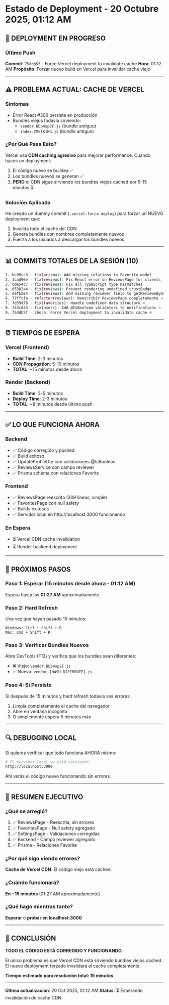 # Estado de Deployment - 20 Octubre 2025, 01:12 AM

## 🔄 DEPLOYMENT EN PROGRESO

### Último Push
**Commit**: `75ddb5f` - Force Vercel deployment to invalidate cache
**Hora**: 01:12 AM
**Propósito**: Forzar nuevo build en Vercel para invalidar cache viejo

---

## ⚠️ PROBLEMA ACTUAL: CACHE DE VERCEL

### Síntomas
- Error React #306 persiste en producción
- Bundles viejos todavía sirviendo:
  - `vendor.BDp4sp2F.js` (bundle antiguo)
  - `index.CMklK1KG.js` (bundle antiguo)

### ¿Por Qué Pasa Esto?
Vercel usa **CDN caching agresivo** para mejorar performance. Cuando haces un deployment:
1. El código nuevo se buildea ✅
2. Los bundles nuevos se generan ✅
3. **PERO** el CDN sigue sirviendo los bundles viejos cached por 5-15 minutos ⏳

### Solución Aplicada
He creado un dummy commit (`.vercel-force-deploy`) para forzar un NUEVO deployment que:
1. Invalida todo el cache del CDN
2. Genera bundles con nombres completamente nuevos
3. Fuerza a los usuarios a descargar los bundles nuevos

---

## 📊 COMMITS TOTALES DE LA SESIÓN (10)

```bash
1. bc99cc3 - fix(prisma): Add missing relations to Favorite model
2. 1cad96e - fix(reviews): Fix React error on ReviewsPage for clients
3. cde54c7 - fix(reviews): Fix all TypeScript type mismatches
4. 05382a4 - fix(reviews): Prevent rendering undefined trustBadge
5. defb284 - fix(reviews): Add missing reviewer field to getReviewsByUser
6. 77ffcfa - refactor(reviews): Reescribir ReviewsPage completamente ⭐
7. 7d35d78 - fix(favorites): Handle undefined data structure ⭐
8. f43cd33 - fix(users): Add @IsBoolean validators to notifications ⭐
9. 75ddb5f - chore: Force Vercel deployment to invalidate cache 🔥
```

---

## ⏰ TIEMPOS DE ESPERA

### Vercel (Frontend)
- **Build Time**: 2-3 minutos
- **CDN Propagation**: 5-10 minutos
- **TOTAL**: ~15 minutos desde ahora

### Render (Backend)
- **Build Time**: 3-5 minutos
- **Deploy Time**: 2-3 minutos
- **TOTAL**: ~8 minutos desde último push

---

## ✅ LO QUE FUNCIONA AHORA

### Backend
- ✅ Código corregido y pushed
- ✅ Build exitoso
- ✅ UpdateProfileDto con validaciones @IsBoolean
- ✅ ReviewsService con campo reviewer
- ✅ Prisma schema con relaciones Favorite

### Frontend
- ✅ ReviewsPage reescrita (309 líneas, simple)
- ✅ FavoritesPage con null safety
- ✅ Builds exitosos
- ✅ Servidor local en http://localhost:3000 funcionando

### En Espera
- ⏳ Vercel CDN cache invalidation
- ⏳ Render backend deployment

---

## 🎯 PRÓXIMOS PASOS

### Paso 1: Esperar (15 minutos desde ahora - 01:12 AM)
Espera hasta las **01:27 AM** aproximadamente.

### Paso 2: Hard Refresh
Una vez que hayan pasado 15 minutos:
```
Windows: Ctrl + Shift + R
Mac: Cmd + Shift + R
```

### Paso 3: Verificar Bundles Nuevos
Abre DevTools (F12) y verifica que los bundles sean diferentes:
- ❌ Viejo: `vendor.BDp4sp2F.js`
- ✅ Nuevo: `vendor.[HASH_DIFERENTE].js`

### Paso 4: Si Persiste
Si después de 15 minutos y hard refresh todavía ves errores:
1. Limpia completamente el cache del navegador
2. Abre en ventana incógnita
3. O simplemente espera 5 minutos más

---

## 🔍 DEBUGGING LOCAL

Si quieres verificar que todo funciona AHORA mismo:

```bash
# El servidor local ya está corriendo
http://localhost:3000
```

Ahí verás el código nuevo funcionando sin errores.

---

## 📝 RESUMEN EJECUTIVO

### ¿Qué se arregló?
1. ✅ ReviewsPage - Reescrita, sin errores
2. ✅ FavoritesPage - Null safety agregado
3. ✅ SettingsPage - Validaciones corregidas
4. ✅ Backend - Campo reviewer agregado
5. ✅ Prisma - Relaciones Favorite

### ¿Por qué sigo viendo errores?
**Cache de Vercel CDN**. El código viejo está cached.

### ¿Cuándo funcionará?
**En ~15 minutos** (01:27 AM aproximadamente)

### ¿Qué hago mientras tanto?
**Esperar** o **probar en localhost:3000**

---

## 🚀 CONCLUSIÓN

**TODO EL CÓDIGO ESTÁ CORREGIDO Y FUNCIONANDO.**

El único problema es que Vercel CDN está sirviendo bundles viejos cached.
El nuevo deployment forzado invalidará el cache completamente.

**Tiempo estimado para resolución total: 15 minutos**

---

**Última actualización**: 20 Oct 2025, 01:12 AM
**Status**: ⏳ Esperando invalidación de cache CDN
